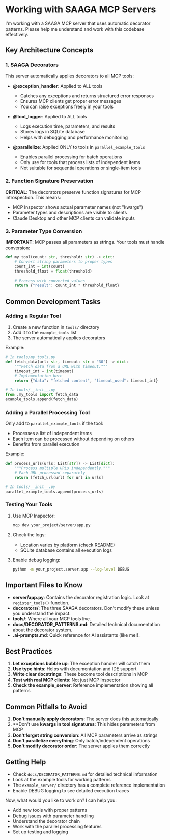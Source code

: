 # Working with SAAGA MCP Servers

I'm working with a SAAGA MCP server that uses automatic decorator patterns. Please help me understand and work with this codebase effectively.

## Key Architecture Concepts

### 1. SAAGA Decorators

This server automatically applies decorators to all MCP tools:

- **@exception_handler**: Applied to ALL tools
  - Catches any exceptions and returns structured error responses
  - Ensures MCP clients get proper error messages
  - You can raise exceptions freely in your tools

- **@tool_logger**: Applied to ALL tools
  - Logs execution time, parameters, and results
  - Stores logs in SQLite database
  - Helps with debugging and performance monitoring

- **@parallelize**: Applied ONLY to tools in `parallel_example_tools`
  - Enables parallel processing for batch operations
  - Only use for tools that process lists of independent items
  - Not suitable for sequential operations or single-item tools

### 2. Function Signature Preservation

**CRITICAL**: The decorators preserve function signatures for MCP introspection. This means:
- MCP Inspector shows actual parameter names (not "kwargs")
- Parameter types and descriptions are visible to clients
- Claude Desktop and other MCP clients can validate inputs

### 3. Parameter Type Conversion

**IMPORTANT**: MCP passes all parameters as strings. Your tools must handle conversion:

```python
def my_tool(count: str, threshold: str) -> dict:
    # Convert string parameters to proper types
    count_int = int(count)
    threshold_float = float(threshold)
    
    # Process with converted values
    return {"result": count_int * threshold_float}
```

## Common Development Tasks

### Adding a Regular Tool

1. Create a new function in `tools/` directory
2. Add it to the `example_tools` list
3. The server automatically applies decorators

Example:
```python
# In tools/my_tools.py
def fetch_data(url: str, timeout: str = "30") -> dict:
    """Fetch data from a URL with timeout."""
    timeout_int = int(timeout)
    # Implementation here
    return {"data": "fetched content", "timeout_used": timeout_int}

# In tools/__init__.py
from .my_tools import fetch_data
example_tools.append(fetch_data)
```

### Adding a Parallel Processing Tool

Only add to `parallel_example_tools` if the tool:
- Processes a list of independent items
- Each item can be processed without depending on others
- Benefits from parallel execution

Example:
```python
def process_urls(urls: List[str]) -> List[dict]:
    """Process multiple URLs independently."""
    # Each URL processed separately
    return [fetch_url(url) for url in urls]

# In tools/__init__.py
parallel_example_tools.append(process_urls)
```

### Testing Your Tools

1. Use MCP Inspector:
   ```bash
   mcp dev your_project/server/app.py
   ```

2. Check the logs:
   - Location varies by platform (check README)
   - SQLite database contains all execution logs

3. Enable debug logging:
   ```bash
   python -m your_project.server.app --log-level DEBUG
   ```

## Important Files to Know

- **server/app.py**: Contains the decorator registration logic. Look at `register_tools()` function.
- **decorators/**: The three SAAGA decorators. Don't modify these unless you understand the impact.
- **tools/**: Where all your MCP tools live.
- **docs/DECORATOR_PATTERNS.md**: Detailed technical documentation about the decorator system.
- **.ai-prompts.md**: Quick reference for AI assistants (like me!).

## Best Practices

1. **Let exceptions bubble up**: The exception handler will catch them
2. **Use type hints**: Helps with documentation and IDE support
3. **Write clear docstrings**: These become tool descriptions in MCP
4. **Test with real MCP clients**: Not just MCP Inspector
5. **Check the example_server**: Reference implementation showing all patterns

## Common Pitfalls to Avoid

1. **Don't manually apply decorators**: The server does this automatically
2. **Don't use **kwargs in tool signatures**: This hides parameters from MCP
3. **Don't forget string conversion**: All MCP parameters arrive as strings
4. **Don't parallelize everything**: Only batch/independent operations
5. **Don't modify decorator order**: The server applies them correctly

## Getting Help

- Check `docs/DECORATOR_PATTERNS.md` for detailed technical information
- Look at the example tools for working patterns
- The `example_server/` directory has a complete reference implementation
- Enable DEBUG logging to see detailed execution traces

Now, what would you like to work on? I can help you:
- Add new tools with proper patterns
- Debug issues with parameter handling
- Understand the decorator chain
- Work with the parallel processing features
- Set up testing and logging